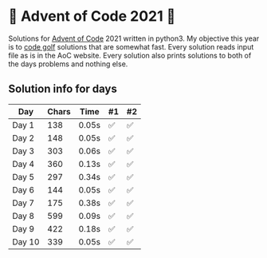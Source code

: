 # 🎄 Advent of Code 2021 🎄
Solutions for [Advent of Code](https://adventofcode.com/2021) 2021 written in python3. My objective this year is to [code golf](https://en.wikipedia.org/wiki/Code_golf) solutions that are somewhat fast.
Every solution reads input file as is in the AoC website. Every solution also prints solutions to both of the days problems and nothing else.
## Solution info for days
| Day | Chars | Time | #1 | #2 |
| --- | --- | --- | --- | --- |
| Day 1 | 138 | 0.05s | ✅ | ✅ |
| Day 2 | 148 | 0.05s | ✅ | ✅ |
| Day 3 | 303 | 0.06s | ✅ | ✅ |
| Day 4 | 360 | 0.13s | ✅ | ✅ |
| Day 5 | 297 | 0.34s | ✅ | ✅ |
| Day 6 | 144 | 0.05s | ✅ | ✅ |
| Day 7 | 175 | 0.38s | ✅ | ✅ |
| Day 8 | 599 | 0.09s | ✅ | ✅ |
| Day 9 | 422 | 0.18s | ✅ | ✅ |
| Day 10 | 339 | 0.05s | ✅ | ✅ |